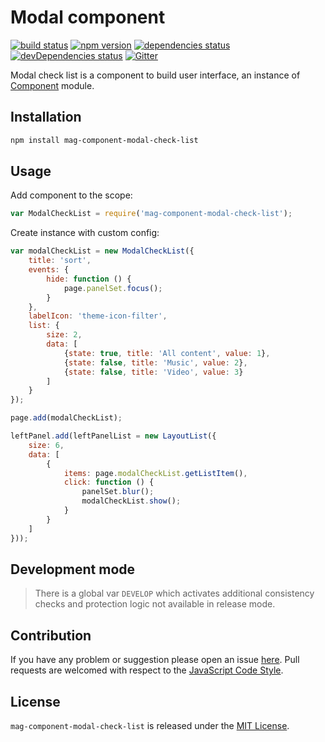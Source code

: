 Modal component
===============

[![build status](https://img.shields.io/travis/magsdk/component-modal-check-list.svg?style=flat-square)](https://travis-ci.org/magsdk/component-modal-check-list)
[![npm version](https://img.shields.io/npm/v/mag-component-modal-check-list.svg?style=flat-square)](https://www.npmjs.com/package/mag-component-modal-check-list)
[![dependencies status](https://img.shields.io/david/magsdk/component-modal-check-list.svg?style=flat-square)](https://david-dm.org/magsdk/component-modal-check-list)
[![devDependencies status](https://img.shields.io/david/dev/magsdk/component-modal-check-list.svg?style=flat-square)](https://david-dm.org/magsdk/component-modal-check-list?type=dev)
[![Gitter](https://img.shields.io/badge/gitter-join%20chat-blue.svg?style=flat-square)](https://gitter.im/DarkPark/magsdk)


Modal check list is a component to build user interface, an instance of [Component](https://github.com/stbsdk/component) module.


## Installation ##

```bash
npm install mag-component-modal-check-list
```


## Usage ##

Add component to the scope:

```js
var ModalCheckList = require('mag-component-modal-check-list');
```

Create instance with custom config:

```js
var modalCheckList = new ModalCheckList({
    title: 'sort',
    events: {
        hide: function () {
            page.panelSet.focus();
        }
    },
    labelIcon: 'theme-icon-filter',
    list: {
        size: 2,
        data: [
            {state: true, title: 'All content', value: 1},
            {state: false, title: 'Music', value: 2},
            {state: false, title: 'Video', value: 3}
        ]
    }
});

page.add(modalCheckList);

leftPanel.add(leftPanelList = new LayoutList({
    size: 6,
    data: [
        {
            items: page.modalCheckList.getListItem(),
            click: function () {
                panelSet.blur();
                modalCheckList.show();
            }
        }
    ]
}));
```


## Development mode ##

> There is a global var `DEVELOP` which activates additional consistency checks and protection logic not available in release mode.


## Contribution ##

If you have any problem or suggestion please open an issue [here](https://github.com/magsdk/component-modal-check-list/issues).
Pull requests are welcomed with respect to the [JavaScript Code Style](https://github.com/DarkPark/jscs).


## License ##

`mag-component-modal-check-list` is released under the [MIT License](license.md).
